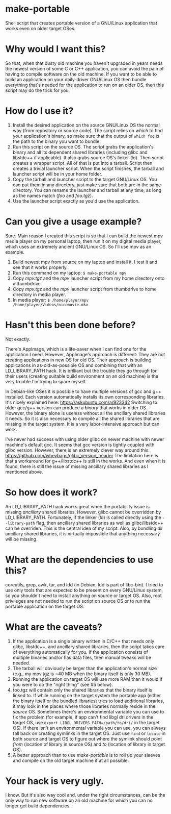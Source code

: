 # make-portable
Shell script that creates portable version of a GNU/Linux application that works even on older target OSes.

# Why would I want this?
So that, when that dusty old machine you haven't upgraded in years needs the newest version of some C or C++ application, you can avoid the pain of having to compile software on the old machine. If you want to be able to build an application on your daily-driver GNU/Linux OS then bundle everything that's needed for the application to run on an older OS, then this script may do the trick for you.

# How do I use it?
1. Install the desired application on the source GNU/Linux OS the normal way (from repository or source code). The script relies on *which* to find your application's binary, so make sure that the output of `which foo` is the path to the binary you want to bundle.  
2. Run this script on the source OS. The script grabs the application's binary and all its dependent shared libraries (including glibc and libstdc++ if applicable). It also grabs source OS's linker (ld). Then script creates a wrapper script. All of that is put into a tarball. Script then creates a trivial launcher script. When the script finishes, the tarball and launcher script will be in your home folder.
3. Copy the tarball and launcher script to the target GNU/Linux OS. You can put them in any directory, just make sure that both are in the same directory. You can rename the launcher and tarball at any time, as long as the names match (*foo* and *foo.tgz*).
4. Use the launcher script exactly as you'd use the application.

# Can you give a usage example?
Sure. Main reason I created this script is so that I can build the newest mpv media player on my personal laptop, then run it on my digital media player, which uses an extremely ancient GNU/Linux OS. So I'll use mpv as an example.

1. Build newest mpv from source on my laptop and install it. I test it and see that it works properly.
2. Run this command on my laptop: `$ make-portable mpv`
3. Copy *mpv.tgz* and the *mpv* launcher script from my home directory onto a thumbdrive.
4. Copy *mpv.tgz* and the *mpv* launcher script from thumbdrive to home directory in media player.
5. In media player: `$ /home/player/mpv /home/player/Videos/nicemovie.mkv`

# Hasn't this been done before?
Not exactly.

There's AppImage, which is a life-saver when I can find one for the application I need. However, AppImage's approach is different: They are not creating applications in new OS for old OS. Their approach is building applications in as-old-as-possible OS and combining that with an LD_LIBRARY_PATH hack. It is brilliant but the trouble they go through for their users (creating suitable build environment on an old machine) is the very trouble I'm trying to spare myself.

In Debian-like OSes it is possible to have multiple versions of gcc and g++ installed. Each version automatically installs its own corresponding libraries. It's nicely explained here: https://askubuntu.com/a/923342 Switching to older gcc/g++ version can produce a *binary* that works in older OS. However, the binary alone is useless without all the ancillary shared libraries it needs. So it is also necessary to compile all the shared libraries that are missing in the target system. It is a very labor-intensive approach but can work.

I've never had success with using older glibc on newer machine with newer machine's default gcc. It seems that gcc version is tightly coupled with glibc version. However, there is an extremely clever way around this: https://github.com/wheybags/glibc_version_header The limitation here is that a workaround for g++/libstdc++ is still in the works. And even when it is found, there is still the issue of missing ancillary shared libraries as I mentioned above.

# So how does it work?
An LD_LIBRARY_PATH hack works great when the portability issue is missing *ancillary* shared libraries. However, glibc cannot be overridden by LD_LIBRARY_PATH. Fortunately, if the linker (ld) is called directly using the `--library-path` flag, then ancillary shared libraries as well as glibc/libstdc++ can be overriden. This is the central idea of my script. Also, by bundling *all* ancillary shared libraries, it is virtually impossible that anything necessary will be missing.

# What are the dependencies to use this?
coreutils, grep, awk, tar, and ldd (in Debian, ldd is part of libc-bin). I tried to use only tools that are expected to be present on every GNU/Linux system, so you shouldn't need to install anything on source or target OS. Also, root privileges are not needed to run the script on source OS or to run the portable application on the target OS.

# What are the caveats?
1. If the application is a single binary written in C/C++ that needs only glibc, libstdc++, and ancillary shared libraries, then the script takes care of everything automatically for you. If the application consists of multiple binaries and/or has data files, then manual tweaks will be needed.
2. The tarball will obviously be larger than the application's normal size (e.g., my mpv.tgz is ~40 MB when the binary itself is only 30 MB).
3. Running the application on target OS will use more RAM than it would if you were to do the "right thing" (see #5 below).
4. foo.tgz will contain only the shared libraries that the binary itself is linked to. If while running on the target system the portable app (either the binary itself or the bundled libraries) tries to load additional libraries, it may look in the places where those libraries normally reside in the *source* OS. Sometimes there's an environmental variable you can use to fix the problem (for example, if app can't find libgl dri drivers in the target OS, use `export LIBGL_DRIVERS_PATH=/path/to/dri/` in the target OS). If there isn't an environmental variable you can use, you can always fall back on creating symlinks in the target OS. Just use `find` or `locate` in both source and target OS to figure out where the symlink should point *from* (location of library in source OS) and *to* (location of library in target OS).
5. A better approach than to use *make-portable* is to roll up your sleeves and compile on the old target machine if at all possible.

# Your hack is very ugly.
I know. But it's also way cool and, under the right circumstances, can be the only way to run new software on an old machine for which you can no longer get build dependencies.

